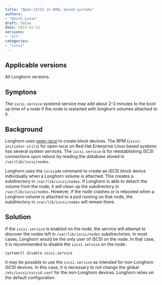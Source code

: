 ```yaml
---
title: "Open-iSCSI on RHEL based systems"
authors:
- "Keith Lucas"
draft: false
date: 2022-02-22
versions:
- "all"
categories:
- "iscsi"
---
```


## Applicable versions

All Longhorn versions.

## Symptons

The `iscsi.service` systemd service may add about 2-3 minutes to the boot up 
time of a node if the node is restarted with longhorn volumes attached to it.

## Background 

Longhorn uses [open-iscsi](https://www.open-iscsi.com/) to create block devices.
The RPM (`iscsi-initiator-utils`) for open-iscsi on Red Hat Enterprise Linux 
based systems has several system services.  The `iscsi.service` is for 
reestablishing iSCSI connections upon reboot by reading the _database_ stored
in `/var/lib/iscsi/nodes`.

Longhorn uses the `iscsiadm` command to create an 
iSCSI block device individually when a Longhorn volume is attached.  This 
creates a subdirectory in `/var/lib/iscsi/nodes`.  If Longhorn is able to 
detach the volume from the node, it will clean up the subdirectory in 
`/var/lib/iscsi/nodes`.  However, if the node crashes or is rebooted when a
Longhorn volume is attached to a pod running on that node, the subdirectory 
in `/var/lib/iscsi/nodes` will remain there.


## Solution
If the `iscsi.service` is enabled on the node, the service will attempt to 
discover the nodes left in `/var/lib/iscsi/nodes` subdirectories.  In most 
cases, Longhorn would be the only user of iSCSI on the node.  In that case,
it is recommended to disable the `iscsi.service` on the node:

```
systemctl disable iscsi.service
```

It may be possible to use the `iscsi.service` as intended for non-Longhorn
iSCSI devices.  In this case, it is necessary to not change the global 
`/etc/iscsi/iscsid.conf` for the non-Longhorn devices.  Longhorn relies on the
default configuration.   


